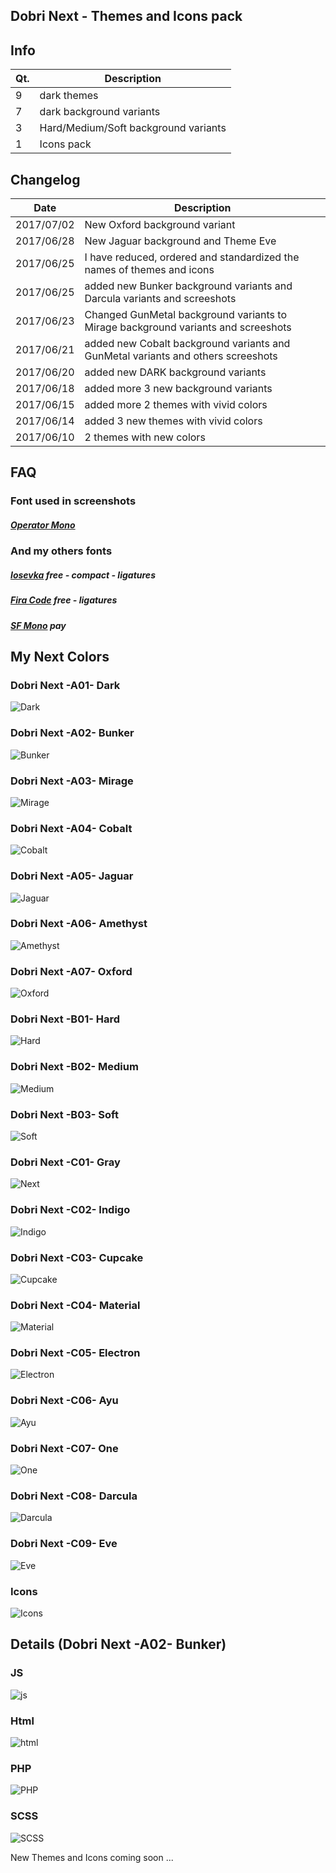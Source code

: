## Dobri Next - Themes and Icons pack

## Info
| Qt. | Description |
| ------ | ------ |
| 9 | dark themes |
| 7 | dark background variants |
| 3 | Hard/Medium/Soft background variants |
| 1 | Icons pack |

## Changelog
| Date | Description |
| ------ | ------ |
| 2017/07/02 | New Oxford background variant |
| 2017/06/28 | New Jaguar background and Theme Eve |
| 2017/06/25 | I have reduced, ordered and standardized the names of themes and icons |
| 2017/06/25 | added new Bunker background variants and Darcula variants and screeshots |
| 2017/06/23 | Changed GunMetal background variants to Mirage background variants and screeshots |
| 2017/06/21 | added new Cobalt background variants and GunMetal variants and others screeshots |
| 2017/06/20 | added new DARK background variants |
| 2017/06/18 | added more 3 new background variants |
| 2017/06/15 | added more 2 themes with vivid colors |
| 2017/06/14 | added 3 new themes with vivid colors |
| 2017/06/10 | 2 themes with new colors |


## FAQ
### Font used in screenshots
##### [Operator Mono](https://www.typography.com/fonts/operator/styles/operatormonoscreensmart)

### And my others fonts
##### [Iosevka](https://github.com/be5invis/Iosevka) free - compact - ligatures
##### [Fira Code](https://github.com/tonsky/FiraCode) free - ligatures
##### [SF Mono](https://developer.apple.com/fonts/) pay


## My Next Colors

### Dobri Next -A01- Dark
![Dark](https://raw.githubusercontent.com/sldobri/bunker/master/img/next-dark.png)

### Dobri Next -A02- Bunker
![Bunker](https://raw.githubusercontent.com/sldobri/bunker/master/img/next-bunker.png)

### Dobri Next -A03- Mirage
![Mirage](https://raw.githubusercontent.com/sldobri/bunker/master/img/next-mirage.png)

### Dobri Next -A04- Cobalt
![Cobalt](https://raw.githubusercontent.com/sldobri/bunker/master/img/next-cobalt.png)

### Dobri Next -A05- Jaguar
![Jaguar](https://raw.githubusercontent.com/sldobri/bunker/master/img/jaguar.png)

### Dobri Next -A06- Amethyst
![Amethyst](https://raw.githubusercontent.com/sldobri/bunker/master/img/amethyst.png)

### Dobri Next -A07- Oxford
![Oxford](https://raw.githubusercontent.com/sldobri/bunker/master/img/oxford.png)

### Dobri Next -B01- Hard
![Hard](https://raw.githubusercontent.com/sldobri/bunker/master/img/next-hard.png)

### Dobri Next -B02- Medium
![Medium](https://raw.githubusercontent.com/sldobri/bunker/master/img/next-medium.png)

### Dobri Next -B03- Soft
![Soft](https://raw.githubusercontent.com/sldobri/bunker/master/img/next-soft.png)

### Dobri Next -C01- Gray
![Next](https://raw.githubusercontent.com/sldobri/bunker/master/img/next.png)

### Dobri Next -C02- Indigo
![Indigo](https://raw.githubusercontent.com/sldobri/bunker/master/img/indigo.png)

### Dobri Next -C03- Cupcake
![Cupcake](https://raw.githubusercontent.com/sldobri/bunker/master/img/cupcake.png)

### Dobri Next -C04- Material
![Material](https://raw.githubusercontent.com/sldobri/bunker/master/img/material.png)

### Dobri Next -C05- Electron
![Electron](https://raw.githubusercontent.com/sldobri/bunker/master/img/electron.png)

### Dobri Next -C06- Ayu
![Ayu](https://raw.githubusercontent.com/sldobri/bunker/master/img/ayu.png)

### Dobri Next -C07- One
![One](https://raw.githubusercontent.com/sldobri/bunker/master/img/One.png)

### Dobri Next -C08- Darcula
![Darcula](https://raw.githubusercontent.com/sldobri/bunker/master/img/darcula.png)

### Dobri Next -C09- Eve
![Eve](https://raw.githubusercontent.com/sldobri/bunker/master/img/eve.png)


### Icons

![Icons](https://raw.githubusercontent.com/sldobri/bunker/master/img/icons.png)


## Details (Dobri Next -A02- Bunker)

### JS
![js](https://raw.githubusercontent.com/sldobri/bunker/master/img/preview.png)

### Html
![html](https://raw.githubusercontent.com/sldobri/bunker/master/img/preview2.png)

### PHP
![PHP](https://raw.githubusercontent.com/sldobri/bunker/master/img/preview1.png)

### SCSS
![SCSS](https://raw.githubusercontent.com/sldobri/bunker/master/img/preview3.png)

New Themes and Icons coming soon ...




